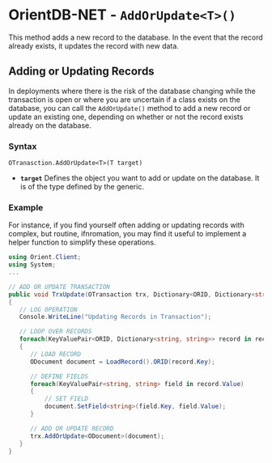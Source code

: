 
# OrientDB-NET - `AddOrUpdate<T>()`

This method adds a new record to the database.  In the event that the record already exists, it updates the record with new data. 

## Adding or Updating Records

In deployments where there is the risk of the database changing while the transaction is open or where you are uncertain if a class exists on the database, you can call the `AddOrUpdate()` method to add a new record or update an existing one, depending on whether or not the record exists already on the database.

### Syntax

```
OTranasction.AddOrUpdate<T>(T target)
```

- **`target`** Defines the object you want to add or update on the database.  It is of the type defined by the generic.


### Example

For instance, if you find yourself often adding or updating records with complex, but routine, ifnromation, you may find it useful to implement a helper function to simplify these operations.

```csharp
using Orient.Client;
using System;
...

// ADD OR UPDATE TRANSACTION
public void TrxUpdate(OTransaction trx, Dictionary<ORID, Dictionary<string, string>> records)
{
   // LOG OPERATION
   Console.WriteLine("Updating Records in Transaction");

   // LOOP OVER RECORDS
   foreach(KeyValuePair<ORID, Dictionary<string, string>> record in records)
   {
      // LOAD RECORD
      ODocument document = LoadRecord().ORID(record.Key);

      // DEFINE FIELDS
      foreach(KeyValuePair<string, string> field in record.Value)
      {
          // SET FIELD
          document.SetField<string>(field.Key, field.Value);
      }

      // ADD OR UPDATE RECORD
      trx.AddOrUpdate<ODocument>(document);
   }
}
```
